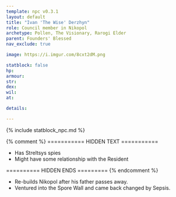 ```yaml
---
template: npc v0.3.1
layout: default
title: "Ivan 'The Wise' Derzhyn"
role: Council member in Nikopol
archetype: Pollen, The Visionary, Rarogi Elder
parent: Founders' Blessed
nav_exclude: true

image: https://i.imgur.com/8cxt2dM.png

statblock: false
hp: 
armour: 
str: 
dex: 
wil: 
at: 

details:

---
```


{% include statblock_npc.md %}

{% comment %} =========== HIDDEN TEXT ===========

- Has Streltsys spies
- Might have some relationship with the Resident

========== HIDDEN ENDS ========= {% endcomment %}

- Re-builds Nikopol after his father passes away.
- Ventured into the Spore Wall and came back changed by Sepsis.
